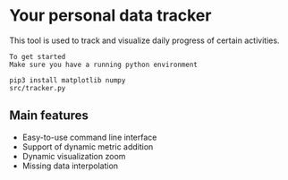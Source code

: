 # Your personal data tracker
This tool is used to track and visualize daily progress of certain activities. 
```
To get started
Make sure you have a running python environment

pip3 install matplotlib numpy
src/tracker.py
```
## Main features
- Easy-to-use command line interface
- Support of dynamic metric addition
- Dynamic visualization zoom
- Missing data interpolation
